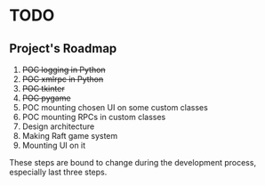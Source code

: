 # TODO
## Project's Roadmap

1. ~~POC logging in Python~~
2. ~~POC xmlrpc in Python~~
3. ~~POC tkinter~~
4. ~~POC pygame~~
5. POC mounting chosen UI on some custom classes
6. POC mounting RPCs in custom classes
7. Design architecture 
8. Making Raft game system 
9.  Mounting UI on it 

These steps are bound to change during the development process, especially last three steps.
